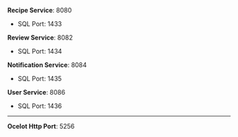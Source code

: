 **Recipe Service**: 8080
- SQL Port: 1433

**Review Service**: 8082
- SQL Port: 1434

**Notification Service**: 8084
- SQL Port: 1435

**User Service**: 8086
- SQL Port: 1436

---

**Ocelot Http Port**: 5256
